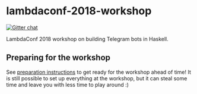 # lambdaconf-2018-workshop

[![Gitter chat](https://badges.gitter.im/lambdaconf-2018-workshop/Lobby.png)](https://gitter.im/lambdaconf-2018-workshop/Lobby)

LambdaConf 2018 workshop on building Telegram bots in Haskell.

## Preparing for the workshop

See [preparation instructions](PREPARE.md) to get ready for the workshop ahead of time!
It is still possible to set up everything at the workshop, but it can steal some time
and leave you with less time to play around :)
